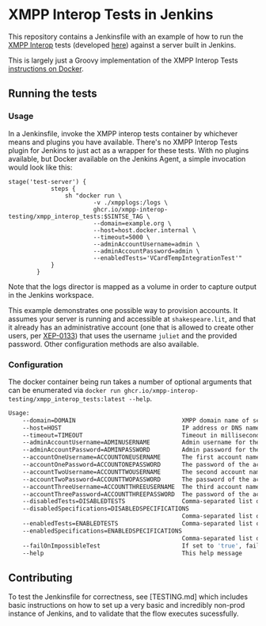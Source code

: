 # XMPP Interop Tests in Jenkins

This repository contains a Jenkinsfile with an example of how to run the [XMPP Interop](https://xmpp-interop-testing.github.io/) tests (developed [here](https://github.com/XMPP-Interop-Testing/smack-sint-server-extensions)) against a server built in Jenkins.

This is largely just a Groovy implementation of the XMPP Interop Tests [instructions on Docker](https://xmpp-interop-testing.github.io/documentation/docker).

## Running the tests

### Usage

In a Jenkinsfile, invoke the XMPP interop tests container by whichever means and plugins you have available. There's no XMPP Interop Tests plugin for Jenkins to just act as a wrapper for these tests. With no plugins available, but Docker available on the Jenkins Agent, a simple invocation would look like this:

```
stage('test-server') {
            steps {
                sh "docker run \
                        -v ./xmpplogs:/logs \
                        ghcr.io/xmpp-interop-testing/xmpp_interop_tests:$SINTSE_TAG \
                        --domain=example.org \
                        --host=host.docker.internal \
                        --timeout=5000 \
                        --adminAccountUsername=admin \
                        --adminAccountPassword=admin \
                        --enabledTests='VCardTempIntegrationTest'"
            }
        }
```

Note that the logs director is mapped as a volume in order to capture output in the Jenkins workspace.

This example demonstrates one possible way to provision accounts. It assumes your server is running and accessible at `shakespeare.lit`, and that it already has an administrative account (one that is allowed to create other users, per [XEP-0133](https://xmpp.org/extensions/xep-0133.html)) that uses the username `juliet` and the provided password. Other configuration methods are also available.

### Configuration

The docker container being run takes a number of optional arguments that can be enumerated via `docker run ghcr.io/xmpp-interop-testing/xmpp_interop_tests:latest --help`.

```bash
Usage:
    --domain=DOMAIN                              XMPP domain name of server under test. (default: example.org)
    --host=HOST                                  IP address or DNS name of the XMPP service to run the tests on. (default: 127.0.0.1)
    --timeout=TIMEOUT                            Timeout in milliseconds for any XMPP action (default: 5000)
    --adminAccountUsername=ADMINUSERNAME         Admin username for the service, to create test users
    --adminAccountPassword=ADMINPASSWORD         Admin password for the service, as above
    --accountOneUsername=ACCOUNTONEUSERNAME      The first account name of a set of three accounts used for testing.
    --accountOnePassword=ACCOUNTONEPASSWORD      The password of the accountOneUsername account.
    --accountTwoUsername=ACCOUNTTWOUSERNAME      The second account name of a set of three accounts used for testing.
    --accountTwoPassword=ACCOUNTTWOPASSWORD      The password of the accountTwoUsername account.
    --accountThreeUsername=ACCOUNTTHREEUSERNAME  The third account name of a set of three accounts used for testing.
    --accountThreePassword=ACCOUNTTHREEPASSWORD  The password of the accountThreeUsername account.
    --disabledTests=DISABLEDTESTS                Comma-separated list of tests to skip, e.g. EntityCapsTest,SoftwareInfoIntegrationTest
    --disabledSpecifications=DISABLEDSPECIFICATIONS
                                                 Comma-separated list of specifications to skip, e.g. XEP-0030,XEP-0199
    --enabledTests=ENABLEDTESTS                  Comma-separated list of the only tests to run, e.g. EntityCapsTest,SoftwareInfoIntegrationTest
    --enabledSpecifications=ENABLEDSPECIFICATIONS
                                                 Comma-separated list of the only specifications to run, e.g. XEP-0030,XEP-0199
    --failOnImpossibleTest                       If set to 'true', fails the test run if any configured tests were impossible to execute. (default: 'false')
    --help                                       This help message
```

## Contributing

To test the Jenkinsfile for correctness, see [TESTING.md] which includes basic instructions on how to set up a very basic and incredibly non-prod instance of Jenkins, and to validate that the flow executes sucessfully.
